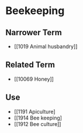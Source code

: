 # Beekeeping  

## Narrower Term

- [[1019 Animal husbandry]]  

## Related Term

- [[10069 Honey]]  

## Use

- [[1191 Apiculture]
- [[1914 Bee keeping]
- [[1912 Bee culture]]  


